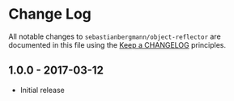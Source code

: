 # Change Log

All notable changes to `sebastianbergmann/object-reflector` are documented in this file using the [Keep a CHANGELOG](http://keepachangelog.com/) principles.

## 1.0.0 - 2017-03-12

* Initial release
